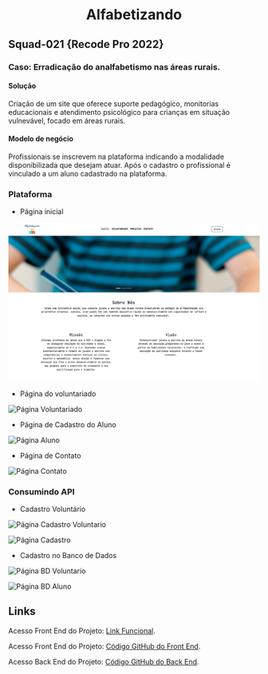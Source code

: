 # <h1 align="center"> Alfabetizando </h1>

## Squad-021 {Recode Pro 2022}

### Caso: Erradicação do analfabetismo nas áreas rurais. 

#### Solução

Criação de um site que oferece suporte pedagógico, monitorias educacionais e atendimento psicológico  para crianças em situação vulnevável, focado em áreas rurais.

#### Modelo de negócio

Profissionais se inscrevem na plataforma indicando a modalidade disponibilizada que desejam atuar. Após o cadastro o profissional é vinculado a um aluno cadastrado na plataforma.


### Plataforma

* Página inicial

![Página Inicial do site](./Codigos%20Fonte/Front-React/src/assets/img/home.png "Página Inicial do site")

* Página do voluntariado

![Página Voluntariado](/RecodeSquad21/projeto-alfabetizando/tree/main/Codigos%20Fonte/Front-React/src/assets/img/voluntariado.png "Página Voluntariado")

* Página de Cadastro do Aluno

![Página Aluno](https://github.com/RecodeSquad21/projeto-alfabetizando/tree/main/Codigos%20Fonte/Front-React/src/assets/img/aluno.png "Página Aluno")

* Página de Contato

![Página Contato](https://github.com/RecodeSquad21/projeto-alfabetizando/tree/main/Codigos%20Fonte/Front-React/src/assets/img/contato.png "Página Contato")

### Consumindo API

* Cadastro Voluntário

![Página Cadastro Voluntario](https://github.com/RecodeSquad21/projeto-alfabetizando/tree/main/Codigos%20Fonte/Front-React/src/assets/img/cadastroVoluntario.png "Página Cadastro Voluntario")


![Página Cadastro](https://github.com/RecodeSquad21/projeto-alfabetizando/tree/main/Codigos%20Fonte/Front-React/src/assets/img/consultaCadastro.png "Página Cadastro")

* Cadastro no Banco de Dados

![Página BD Voluntario](https://github.com/RecodeSquad21/projeto-alfabetizando/tree/main/Codigos%20Fonte/Front-React/src/assets/img/consultaBD.png "Página BD Voluntario")

![Página BD Aluno](https://github.com/RecodeSquad21/projeto-alfabetizando/tree/main/Codigos%20Fonte/Front-React/src/assets/img/consultaBDAluno.png "Página BD Aluno")

## Links

Acesso Front End do Projeto: [Link Funcional](https://projeto-alfabetizando-git-main-recodesquad21.vercel.app/).

Acesso Front End do Projeto: [Código GitHub do Front End](https://github.com/RecodeSquad21/projeto-alfabetizando/tree/main/Codigos%20Fonte/Front-React).

Acesso Back End do Projeto: [Código GitHub do Back End](https://github.com/RecodeSquad21/projeto-alfabetizando/tree/main/Codigos%20Fonte/API%20Java).
